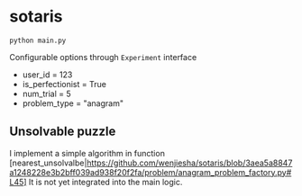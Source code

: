 # sotaris

```shell script
python main.py
```

Configurable options through `Experiment` interface
* user_id = 123
* is_perfectionist = True
* num_trial = 5
* problem_type = "anagram"

## Unsolvable puzzle
I implement a simple algorithm in function [nearest_unsolvalbe|https://github.com/wenjiesha/sotaris/blob/3aea5a8847a1248228e3b2bff039ad938f20f2fa/problem/anagram_problem_factory.py#L45]
It is not yet integrated into the main logic.